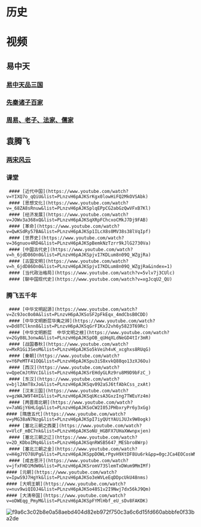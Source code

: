 # 历史

# 视频
 ## 易中天
   ### [易中天品三国](https://www.youtube.com/watch?v=Hbw9Eovdf0&list=PLlD7SeKBB31c13gX1OAVfEoWSLRsDOwU)
   ### [先秦诸子百家](https://www.youtube.com/watch?v=BNBobUkl000&list=PLlD7SeKBB31c13gX1OAVfEoWSLRsDOwU&index=56)
   ### [周易、老子、法家、儒家](https://www.youtube.com/watch?v=HlSZe6jj0M0)

 ## 袁腾飞
   ### [两宋风云](https://www.youtube.com/watch?v=U83jXLGeybc&list=PLlD7SeKBB31f8cOfuDlG9Ox_FFAfOsS8)
  ### 课堂
     #### [近代中国](https://www.youtube.com/watch?v=YIXQ7o_qQiU&list=PLnzvH6pAJKSrKgx0lowHiFQ2MkOVSAbk)
     #### [思想文化](https://www.youtube.com/watch?v=_68ZA8sRnuw&list=PLnzvH6pAJKSplqEPpCG2abGzQwVFxB7Kl)
     #### [经济发展](https://www.youtube.com/watch?v=JOWv3a368xQ&list=PLnzvH6pAJKSqXRpFChcxoCMkJ7Dj9FAB)
     #### [革命](https://www.youtube.com/watch?v=QwKSdRy57BA&list=PLnzvH6pAJKSp1ILcX8s0MV38s38lVqIpf)
     #### [世界史](https://www.youtube.com/watch?v=36gnuov4RD4&list=PLnzvH6pAJKSpBemkNzTzrr9kJlG2730Va)
     #### [中国古代史](https://www.youtube.com/watch?v=h_6jdD86On0&list=PLnzvH6pAJKSpjvI7KDLum8n09Q_WZgjRa)
     #### [古国文明](https://www.youtube.com/watch?v=h_6jdD86On0&list=PLnzvH6pAJKSpjvI7KDLum8n09Q_WZgjRa&index=1)
     #### [当代政治格局](https://www.youtube.com/watch?v=5vlv7j3CUlc)
     #### [聊中国现代史](https://www.youtube.com/watch?v=xgJcqU2_QU)
   ### 腾飞五千年
     #### [中华文明起源](https://www.youtube.com/watch?v=Zc9Joc0o0A&list=PLnzvH6pAJKSoSF2pFkEqx_4mdCbsB0CDD)
     #### [中华文明断层华夷之辨](https://www.youtube.com/watch?v=Dd8TClknn8&list=PLnzvH6pAJKSqGrFIKxJ2vh6y5823T69Rc)
     #### [中华文明断层  中华文明之根](https://www.youtube.com/watch?v=2Gy08L3onwA&list=PLnzvH6pAJKSpOB_qUHqXLdNeGD4tIr3mR)
     #### [战国春秋](https://www.youtube.com/watch?v=MxR1Gi3SeoM&list=PLnzvH6pAJKSo5kVeih4vK_xcghxs8RUqG)
     #### [秦朝](https://www.youtube.com/watch?v=Y6PeMTF41OQ&list=PLnzvH6pAJKSpu3iS8xvkQ88qo13zXJ6Ou)
     #### [西汉](https://www.youtube.com/watch?v=QpeCmJtRVcI&list=PLnzvH6pAJKSrEHdyGLRz9ru8M9D9bFzC_)
     #### [东汉](https://www.youtube.com/watch?v=bjl2AmT8xJo&list=PLnzvH6pAJKSqv092aSJ6tfAbkCss_zxAt)
     #### [汉末三国](https://www.youtube.com/watch?v=gzWAJW9T4HI&list=PLnzvH6pAJKSqUKcsA3GxzIng7TWEuYz4m)
     #### [两晋南北朝](https://www.youtube.com/watch?v=7aNGjY6HLGg&list=PLnzvH6pAJKSoCW2I05JPHbxryPr6y3xGg)
    #### [隋唐五代](https://www.youtube.com/watch?v=yMG38aN7Nzg&list=PLnzvH6pAJKSpI7iyQUtYAUiJUJx9W8ogk)
     #### [塞北三朝之西夏](https://www.youtube.com/watch?v=VlcF_mBC7nk&list=PLnzvH6pAJKSoNU_HGBFX7UHaXWwnpxjen) 
     #### [塞北三朝之辽](https://www.youtube.com/watch?v=2D_KDboIMq4&list=PLnzvH6pAJKSqnRWSB5647_MESbro8Wrp)
     #### [塞北三朝之金](https://www.youtube.com/watch?v=H4gJYO78UPg&list=PLnzvH6pAJKSppDOWLrPgvH9XtDF8Uu6rk&pp=0gcJCa4EOCosWNin)
     #### [成吉思汗](https://www.youtube.com/watch?v=jfxFHD1MdW0&list=PLnzvH6pAJKSromV73SlemTxDWum9MmIMf)
    #### [元朝](https://www.youtube.com/watch?v=IpwS9J7HgYk&list=PLnzvH6pAJKSo3eWVLeEqDDpcUkU48nms)
    #### [大明王朝](https://www.youtube.com/watch?v=nuv9wiQIOJ4&list=PLnzvH6pAJKSo48S1v2I9Nwj7dx56kJ9Qm)
    #### [大清帝国](https://www.youtube.com/watch?v=oDWEqg_PmyM&list=PLnzvH6pAJKSpFYMlHbf_eU_sDv8FAKDK)

![f9a6c3c02b8e0a58aebd404d82eb972f750c3a6c6d15fd660abbbfe0f33ba2de](/img/f9a6c3c02b8e0a58aebd404d82eb972f750c3a6c6d15fd660abbbfe0f33ba2de.jpg)
